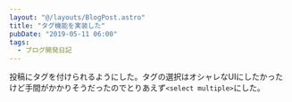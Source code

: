 ```yaml
---
layout: "@/layouts/BlogPost.astro"
title: "タグ機能を実装した"
pubDate: "2019-05-11 06:00"
tags:
  - ブログ開発日記
---
```


投稿にタグを付けられるようにした。タグの選択はオシャレなUIにしたかったけど手間がかかりそうだったのでとりあえず`<select multiple>`にした。
